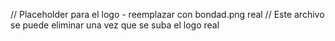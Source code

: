 // Placeholder para el logo - reemplazar con bondad.png real
// Este archivo se puede eliminar una vez que se suba el logo real
